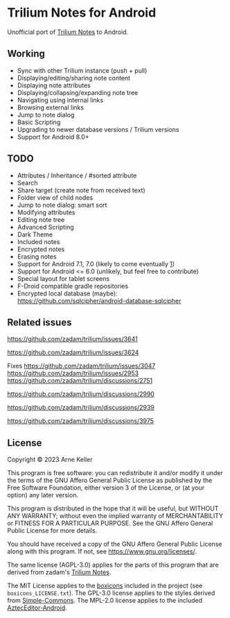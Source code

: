 # Trilium Notes for Android

Unofficial port of [Trilium Notes](https://github.com/zadam/trilium) to Android.

## Working
- Sync with other Trilium instance (push + pull)
- Displaying/editing/sharing note content
- Displaying note attributes
- Displaying/collapsing/expanding note tree
- Navigating using internal links
- Browsing external links
- Jump to note dialog
- Basic Scripting
- Upgrading to newer database versions / Trilium versions
- Support for Android 8.0+

## TODO
- Attributes / Inheritance / #sorted attribute
- Search
- Share target (create note from received text)
- Folder view of child nodes
- Jump to note dialog: smart sort
- Modifying attributes
- Editing note tree
- Advanced Scripting
- Dark Theme
- Included notes
- Encrypted notes
- Erasing notes
- Support for Android 7.1, 7.0 (likely to come eventually [1](https://stackoverflow.com/questions/57203186/datetimeformatter-is-not-working-in-android-versions-lower-than-8))
- Support for Android <= 6.0 (unlikely, but feel free to contribute)
- Special layout for tablet screens
- F-Droid compatible gradle repositories
- Encrypted local database (maybe): https://github.com/sqlcipher/android-database-sqlcipher

## Related issues

https://github.com/zadam/trilium/issues/3641

https://github.com/zadam/trilium/issues/3624

Fixes https://github.com/zadam/trilium/issues/3047 https://github.com/zadam/trilium/issues/2953 https://github.com/zadam/trilium/discussions/2751

https://github.com/zadam/trilium/discussions/2990

https://github.com/zadam/trilium/discussions/2939

https://github.com/zadam/trilium/discussions/3975

## License

Copyright © 2023 Arne Keller

This program is free software: you can redistribute it and/or modify
it under the terms of the GNU Affero General Public License as published by
the Free Software Foundation, either version 3 of the License, or
(at your option) any later version.

This program is distributed in the hope that it will be useful,
but WITHOUT ANY WARRANTY; without even the implied warranty of
MERCHANTABILITY or FITNESS FOR A PARTICULAR PURPOSE.  See the
GNU Affero General Public License for more details.

You should have received a copy of the GNU Affero General Public License
along with this program.  If not, see <https://www.gnu.org/licenses/>.

The same license (AGPL-3.0) applies for the parts of this program that are derived from zadam's [Trilium Notes](https://github.com/zadam/trilium/).

The MIT License applies to the [boxicons](https://boxicons.com/) included in the project (see `boxicons_LICENSE.txt`).
The GPL-3.0 license applies to the styles derived from [Simple-Commons](https://github.com/SimpleMobileTools/Simple-Commons).
The MPL-2.0 license applies to the included [AztecEditor-Android](https://github.com/wordpress-mobile/AztecEditor-Android/).
